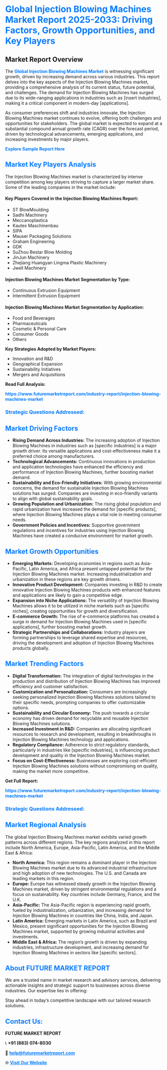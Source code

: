 <h1 style="color: #007BFF;">Global Injection Blowing Machines Market Report 2025-2033: Driving Factors, Growth Opportunities, and Key Players</h1>

<section id="overview">
<h2>Market Report Overview</h2>
<p>The <a href="https://www.futuremarketreport.com/industry-report/injection-blowing-machines-market" style="color: #007BFF; text-decoration: none;"><strong>Global Injection Blowing Machines Market</strong></a> is witnessing significant growth, driven by increasing demand across various industries. This report delves into the key aspects of the Injection Blowing Machines market, providing a comprehensive analysis of its current status, future potential, and challenges. The demand for Injection Blowing Machines has surged due to its wide-ranging applications in industries such as [insert industries], making it a critical component in modern-day [applications].</p>
<p>As consumer preferences shift and industries innovate, the Injection Blowing Machines market continues to evolve, offering both challenges and opportunities for stakeholders. The global market is expected to expand at a substantial compound annual growth rate (CAGR) over the forecast period, driven by technological advancements, emerging applications, and increasing investments by major players.</p>
</section>

<section id="overview">
<p><a href="https://www.futuremarketreport.com/request-sample/reportId=33348" style="color: #007BFF; text-decoration: none;"><strong>Explore Sample Report Here</strong></a></p>
</section>

<section id="key-players">
<h2 style="color: #007BFF;">Market Key Players Analysis</h2>
<p>The Injection Blowing Machines market is characterized by intense competition among key players striving to capture a larger market share. Some of the leading companies in the market include:</p>
<h4>Key Players Covered in the Injection Blowing Machines Report:</h4>
<ul><li>ST BlowMoulding</li><li>Sadhi Machinery</li><li>Meccanoplastica</li><li>Kautex Maschinenbau</li><li>SIPA</li><li>Mauser Packaging Solutions</li><li>Graham Engineering</li><li>GDK</li><li>SuZhou Bestar Blow Molding</li><li>JinJun Machinery</li><li>Zhejiang Huangyan Lingma Plastic Machinery</li><li>Jwell Machinery</li></ul>
<h4>Injection Blowing Machines Market Segmentation by Type:</h4>
<ul><li>Continuous Extrusion Equipment</li><li>Intermittent Extrusion Equipment</li></ul>

<h4>Injection Blowing Machines Market Segmentation by Application:</h4>
<ul><li>Food and Beverages</li><li>Pharmaceuticals</li><li>Cosmetic &amp; Personal Care</li><li>Consumer Goods</li><li>Others</li></ul>
<p><strong>Key Strategies Adopted by Market Players:</strong></p>
<ul>
<li>Innovation and R&D</li>
<li>Geographical Expansion</li>
<li>Sustainability Initiatives</li>
<li>Mergers and Acquisitions</li>
</ul>
</section>

<section>
<p><strong>Read Full Analysis: </strong></p><a href="https://www.futuremarketreport.com/industry-report/injection-blowing-machines-market" style="color: #007BFF; text-decoration: none;"><strong>https://www.futuremarketreport.com/industry-report/injection-blowing-machines-market</strong></a>
<h3 style="color: #007BFF;">Strategic Questions Addressed:</h3>
</section>

<section id="driving-factors">
<h2 style="color: #007BFF;">Market Driving Factors</h2>
<ul>
<li><strong>Rising Demand Across Industries:</strong> The increasing adoption of Injection Blowing Machines in industries such as [specific industries] is a major growth driver. Its versatile applications and cost-effectiveness make it a preferred choice among manufacturers.</li>
<li><strong>Technological Advancements:</strong> Continuous innovations in production and application technologies have enhanced the efficiency and performance of Injection Blowing Machines, further boosting market demand.</li>
<li><strong>Sustainability and Eco-Friendly Initiatives:</strong> With growing environmental concerns, the demand for sustainable Injection Blowing Machines solutions has surged. Companies are investing in eco-friendly variants to align with global sustainability goals.</li>
<li><strong>Growing Population and Urbanization:</strong> The rising global population and rapid urbanization have increased the demand for [specific products], where Injection Blowing Machines plays a vital role in meeting consumer needs.</li>
<li><strong>Government Policies and Incentives:</strong> Supportive government regulations and incentives for industries using Injection Blowing Machines have created a conducive environment for market growth.</li>
</ul>
</section>

<section id="growth-opportunities">
<h2 style="color: #007BFF;">Market Growth Opportunities</h2>
<ul>
<li><strong>Emerging Markets:</strong> Developing economies in regions such as Asia-Pacific, Latin America, and Africa present untapped potential for the Injection Blowing Machines market. Increasing industrialization and urbanization in these regions are key growth drivers.</li>
<li><strong>Innovative Product Development:</strong> Companies investing in R&D to create innovative Injection Blowing Machines products with enhanced features and applications are likely to gain a competitive edge.</li>
<li><strong>Expansion into Niche Applications:</strong> The versatility of Injection Blowing Machines allows it to be utilized in niche markets such as [specific niches], creating opportunities for growth and diversification.</li>
<li><strong>E-commerce Growth:</strong> The rise of e-commerce platforms has created a surge in demand for Injection Blowing Machines used in [specific applications], further boosting market growth.</li>
<li><strong>Strategic Partnerships and Collaborations:</strong> Industry players are forming partnerships to leverage shared expertise and resources, driving the development and adoption of Injection Blowing Machines products globally.</li>
</ul>
</section>

<section id="trending-factors">
<h2 style="color: #007BFF;">Market Trending Factors</h2>
<ul>
<li><strong>Digital Transformation:</strong> The integration of digital technologies in the production and distribution of Injection Blowing Machines has improved efficiency and customer satisfaction.</li>
<li><strong>Customization and Personalization:</strong> Consumers are increasingly seeking personalized Injection Blowing Machines solutions tailored to their specific needs, prompting companies to offer customizable options.</li>
<li><strong>Sustainability and Circular Economy:</strong> The push towards a circular economy has driven demand for recyclable and reusable Injection Blowing Machines solutions.</li>
<li><strong>Increased Investment in R&D:</strong> Companies are allocating significant resources to research and development, resulting in breakthroughs in Injection Blowing Machines technology and applications.</li>
<li><strong>Regulatory Compliance:</strong> Adherence to strict regulatory standards, particularly in industries like [specific industries], is influencing product development and quality in the Injection Blowing Machines market.</li>
<li><strong>Focus on Cost-Effectiveness:</strong> Businesses are exploring cost-efficient Injection Blowing Machines solutions without compromising on quality, making the market more competitive.</li>
</ul>
</section>

<section>
<p><strong>Get Full Report: </strong></p><a href="https://www.futuremarketreport.com/industry-report/injection-blowing-machines-market" style="color: #007BFF; text-decoration: none;"><strong>https://www.futuremarketreport.com/industry-report/injection-blowing-machines-market</strong></a>
<h3 style="color: #007BFF;">Strategic Questions Addressed:</h3>
</section>


<section id="regional-analysis">
<h2 style="color: #007BFF;">Market Regional Analysis</h2>
<p>The global Injection Blowing Machines market exhibits varied growth patterns across different regions. The key regions analyzed in this report include North America, Europe, Asia-Pacific, Latin America, and the Middle East & Africa:</p>
<ul>
<li><strong>North America:</strong> This region remains a dominant player in the Injection Blowing Machines market due to its advanced industrial infrastructure and high adoption of new technologies. The U.S. and Canada are leading markets in this region.</li>
<li><strong>Europe:</strong> Europe has witnessed steady growth in the Injection Blowing Machines market, driven by stringent environmental regulations and a focus on sustainability. Key countries include Germany, France, and the U.K.</li>
<li><strong>Asia-Pacific:</strong> The Asia-Pacific region is experiencing rapid growth, fueled by industrialization, urbanization, and increasing demand for Injection Blowing Machines in countries like China, India, and Japan.</li>
<li><strong>Latin America:</strong> Emerging markets in Latin America, such as Brazil and Mexico, present significant opportunities for the Injection Blowing Machines market, supported by growing industrial activities and investments.</li>
<li><strong>Middle East & Africa:</strong> The region’s growth is driven by expanding industries, infrastructure development, and increasing demand for Injection Blowing Machines in sectors like [specific sectors].</li>
</ul>
</section>

<footer>
<h2 style="color: #007BFF;">About FUTURE MARKET REPORT</h2>
<p>We are a trusted name in market research and advisory services, delivering actionable insights and strategic support to businesses across diverse industries. Our expertise lies in offering:</p>

<p>Stay ahead in today’s competitive landscape with our tailored research solutions.</p>

<h2 style="color: #007BFF;">Contact Us:</h2>
<p><strong>FUTURE MARKET REPORT</strong></p>
<p>📞 <strong>+91 (883) 074-8030</strong></p>
<p>📧 <strong><a href="mailto:help@futuremarketreport.com" style="color: #007BFF;">help@futuremarketreport.com</a></strong></p>
<p>🌐 <strong><a href="https://www.futuremarketreport.com/" style="color: #007BFF;">Visit Our Website</a></strong></p>
</footer>